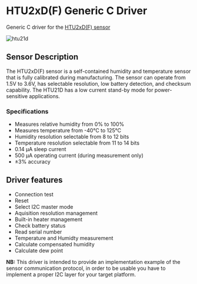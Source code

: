 # HTU2xD(F) Generic C Driver
Generic C driver for the [HTU2xD(F) sensor](http://www.te.com/usa-en/product-CAT-HSC0004.html)

![htu21d](http://www.te.com/content/dam/te-com/catalog/part/CAT/HSC/000/CAT-HSC0004-t1.jpg/jcr:content/renditions/product-details.png)

## Sensor Description

The HTU2xD(F) sensor is a self-contained humidity and temperature sensor that is fully calibrated during manufacturing. The sensor can operate from 1.5V to 3.6V, has selectable resolution, low battery detection, and checksum capability. The HTU21D has a low current stand-by mode for power-sensitive applications.

### Specifications
*	Measures relative humidity from 0% to 100%
*	Measures temperature from -40°C to 125°C
*	Humidity resolution selectable from 8 to 12 bits
*	Temperature resolution selectable from 11 to 14 bits
*	0.14 µA sleep current
*	500 µA operating current (during measurement only)
*	±3% accuracy


## Driver features
* Connection test
* Reset
* Select I2C master mode
* Aquisition resolution management
* Built-in heater management
* Check battery status
* Read serial number
* Temperature and Humidty measurement
* Calculate compensated humidity
* Calculate dew point


**NB:** This driver is intended to provide an implementation example of the sensor communication protocol, in order to be usable you have to implement a proper I2C layer for your target platform.
